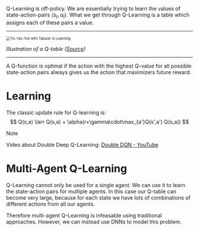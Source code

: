 Q-Learning is off-policy. We are essentially trying to learn the values of state-action-pairs $(s_t, a_t)$​​. What we get through Q-Learning is a table which assigns each of these pairs a value.

---

<img src="https://nestedsoftware.com/assets/images/2019-07-25-tic-tac-toe-with-tabular-q-learning-1kdn.139811/5cxtk1igxig8b0qapwew.png" alt="Tic-Tac-Toe with Tabular Q-Learning" style="zoom:67%;" />

*Illustration of a Q-table ([Source](https://nestedsoftware.com/2019/07/25/tic-tac-toe-with-tabular-q-learning-1kdn.139811.html))*

---

A Q-function is optimal if the action with the highest Q-value for all possible state-action pairs always gives us the action that maximizers future reward.

# Learning

The classic update rule for Q-learning is:
$$
Q(s,a) \larr Q(s,a) + \alpha(r+\gamma\cdot\max_{a'}Q(s',a')  Q(s,a))
$$

> [!note]
>
> Video about Double Deep Q-Learning: [Double DQN - YouTube](https://www.youtube.com/watch?v=Lb5ADHnRQV8)

# Multi-Agent Q-Learning

Q-Learning cannot only be used for a single agent. We can use it to learn the state-action pairs for multiple agents. In this case our Q-table can become very large, because for each state we have lots of combinations of different actions from all our agents.

Therefore multi-agent Q-Learning is infeasable using traditional approaches. However, we can instead use DNNs to model this problem.

